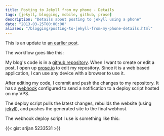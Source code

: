 ```yaml
---
title: Posting to Jekyll from my phone - Details
tags: [jekyll, blogging, mobile, github, prose]
description: "Details about posting to jekyll using a phone"
date: "2013-03-25T00:00:00"
aliases: "/blogging/posting-to-jekyll-from-my-phone-details.html"
---
```


This is an update to [an earlier post](/blogging/posting-to-jekyll-from-my-phone.html).

The workflow goes like this:

My blog's code is in a [github repository](https://github.com/srijan/srijan_blog). When I want to create or edit a post, I open up [prose.io](http://prose.io) to edit my repository. Since it is a web based application, I can use any device with a browser to use it.

After editing my code, I commit and push the changes to my repository. It has a [webhook](https://help.github.com/articles/post-receive-hooks) configured to send a notification to a deploy script hosted on my VPS.

The deploy script pulls the latest changes, rebuilds the website (using [jekyll](https://github.com/mojombo/jekyll)), and pushes the generated site to the final webhost.

The webhook deploy script I use is something like this:

{{< gist srijan 5233531 >}}

